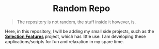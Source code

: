 # <div align="center">Random Repo</div>

> The repository is not random, the stuff inside it however, is.

Here, in this repository, I will be adding my small side projects, such as the **[Selection Features](https://github.com/Koceto/Random/tree/master/Selection%20Features)** project, which has little use. I am developing these applications/scripts for fun and relaxation in my spare time.
